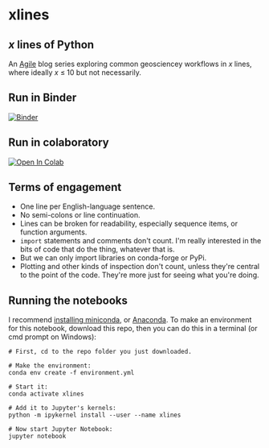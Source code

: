 # xlines

## *x* lines of Python

An [Agile](http://www.agilegeoscience.com/) blog series exploring common geosciencey workflows in *x* lines, where ideally *x* &le; 10 but not necessarily.

## Run in Binder

[![Binder](https://mybinder.org/badge_logo.svg)](https://mybinder.org/v2/gh/agile-geoscience/xlines/master?filepath=notebooks)

## Run in colaboratory

[![Open In Colab](https://colab.research.google.com/assets/colab-badge.svg)](https://colab.research.google.com/github/agile-geoscience/xlines)

## Terms of engagement

- One line per English-language sentence.
- No semi-colons or line continuation.
- Lines can be broken for readability, especially sequence items, or function arguments.
- `import` statements and comments don't count. I'm really interested in the bits of code that do the thing, whatever that is.
- But we can only import libraries on conda-forge or PyPi.
- Plotting and other kinds of inspection don't count, unless they're central to the point of the code. They're more just for seeing what you're doing.


## Running the notebooks

I recommend [installing miniconda](https://conda.io/en/latest/miniconda.html), or  [Anaconda](https://www.anaconda.com/distribution/). To make an environment for this notebook, download this repo, then you can do this in a terminal (or cmd prompt on Windows):

    # First, cd to the repo folder you just downloaded.

    # Make the environment:
    conda env create -f environment.yml
    
    # Start it:
    conda activate xlines

    # Add it to Jupyter's kernels:
    python -m ipykernel install --user --name xlines

    # Now start Jupyter Notebook:
    jupyter notebook

